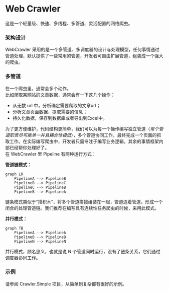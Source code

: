 # Web Crawler
这是一个轻量级、快速、多线程、多管道、灵活配置的网络爬虫。
### 架构设计
WebCrawler 采用的是一个多管道、多调度器的设计与处理模型，任何事情通过管道处理，默认提供了一些常用的管道，开发者可自由扩展管道，组装成一个强大的爬虫。

### 多管道
在一个爬虫里，通常会多个动作。  
比如爬取某网站的文章数据，通常会有一下这几个操作：
- 从无数 url 中，分析确定需要爬取的文章url；
- 分析文章页面数据，提取需要的信息；
- 持久化数据，保存到数据库或者导出到Excel中。  

为了更方便维护，代码结构更简单，我们可以为每一个操作编写独立管道（*每个管道职责尽可能单一并且耦合性极低*），多个管道协同工作，最终完成一个页面的抓取工作。在实际编写爬虫中，开发者只需专注于编写业务逻辑，其余的事情框架内部已经帮你处理好了。  
在 WebCrawler 里 Pipeline 有两种运行方式：  

**管道链模式：**
``` 
graph LR
    PipelineA --> PipelineB
    PipelineB --> PipelineC
    PipelineC --> PipelineB
    PipelineB --> PipelineA
```
链条模式类似于“搭积木”，将多个管道拼接组装在一起，管道连着管道，形成一个闭合的处理管道链。我们推荐在编写具有连续性任务爬虫的时候，采用此模式。

**并行模式：**  
```
graph TB
    PipelineA --> PipelineA
    PipelineB --> PipelineB
    PipelineN --> PipelineN
```
并行模式，顾名思义，也就是说 N 个管道同时运行，没有了链条关系，它们通过调度器协同工作。

### 示例
请参阅 Crawler.Simple 项目，从简单到复杂都有很好的示例。
